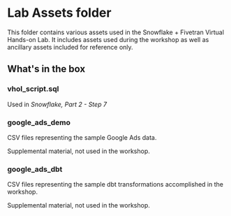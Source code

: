 # Lab Assets folder

This folder contains various assets used in the Snowflake + Fivetran Virtual Hands-on Lab. It includes assets used during the workshop as well as ancillary assets included for reference only.

## What's in the box

### vhol_script.sql

Used in *Snowflake, Part 2 - Step 7*

### google_ads_demo

CSV files representing the sample Google Ads data.

Supplemental material, not used in the workshop.

### google_ads_dbt

CSV files representing the sample dbt transformations accomplished in the workshop.

Supplemental material, not used in the workshop.